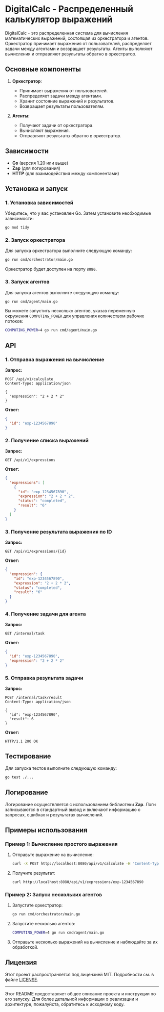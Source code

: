 # DigitalCalc - Распределенный калькулятор выражений

DigitalCalc - это распределенная система для вычисления математических выражений, состоящая из оркестратора и агентов. Оркестратор принимает выражения от пользователей, распределяет задачи между агентами и возвращает результаты. Агенты выполняют вычисления и отправляют результаты обратно в оркестратор.

## Основные компоненты

1. **Оркестратор**:
   - Принимает выражения от пользователей.
   - Распределяет задачи между агентами.
   - Хранит состояние выражений и результатов.
   - Возвращает результаты пользователям.

2. **Агенты**:
   - Получают задачи от оркестратора.
   - Вычисляют выражения.
   - Отправляют результаты обратно в оркестратор.

## Зависимости

- **Go** (версия 1.20 или выше)
- **Zap** (для логирования)
- **HTTP** (для взаимодействия между компонентами)

## Установка и запуск

### 1. Установка зависимостей

Убедитесь, что у вас установлен Go. Затем установите необходимые зависимости:

```bash
go mod tidy
```

### 2. Запуск оркестратора

Для запуска оркестратора выполните следующую команду:

```bash
go run cmd/orchestrator/main.go
```

Оркестратор будет доступен на порту `8080`.

### 3. Запуск агентов

Для запуска агентов выполните следующую команду:

```bash
go run cmd/agent/main.go
```

Вы можете запустить несколько агентов, указав переменную окружения `COMPUTING_POWER` для управления количеством рабочих потоков:

```bash
COMPUTING_POWER=4 go run cmd/agent/main.go
```

## API

### 1. Отправка выражения на вычисление

**Запрос:**

```http
POST /api/v1/calculate
Content-Type: application/json

{
  "expression": "2 + 2 * 2"
}
```

**Ответ:**

```json
{
  "id": "exp-1234567890"
}
```

### 2. Получение списка выражений

**Запрос:**

```http
GET /api/v1/expressions
```

**Ответ:**

```json
{
  "expressions": [
    {
      "id": "exp-1234567890",
      "expression": "2 + 2 * 2",
      "status": "completed",
      "result": "6"
    }
  ]
}
```

### 3. Получение результата выражения по ID

**Запрос:**

```http
GET /api/v1/expressions/{id}
```

**Ответ:**

```json
{
  "expression": {
    "id": "exp-1234567890",
    "expression": "2 + 2 * 2",
    "status": "completed",
    "result": "6"
  }
}
```

### 4. Получение задачи для агента

**Запрос:**

```http
GET /internal/task
```

**Ответ:**

```json
{
  "id": "exp-1234567890",
  "expression": "2 + 2 * 2"
}
```

### 5. Отправка результата задачи

**Запрос:**

```http
POST /internal/task/result
Content-Type: application/json

{
  "id": "exp-1234567890",
  "result": 6
}
```

**Ответ:**

```http
HTTP/1.1 200 OK
```

## Тестирование

Для запуска тестов выполните следующую команду:

```bash
go test ./...
```

## Логирование

Логирование осуществляется с использованием библиотеки **Zap**. Логи записываются в стандартный вывод и включают информацию о запросах, ошибках и результатах вычислений.

## Примеры использования

### Пример 1: Вычисление простого выражения

1. Отправьте выражение на вычисление:

   ```bash
   curl -X POST http://localhost:8080/api/v1/calculate -H "Content-Type: application/json" -d '{"expression": "2 + 2 * 2"}'
   ```

2. Получите результат:

   ```bash
   curl http://localhost:8080/api/v1/expressions/exp-1234567890
   ```

### Пример 2: Запуск нескольких агентов

1. Запустите оркестратор:

   ```bash
   go run cmd/orchestrator/main.go
   ```

2. Запустите несколько агентов:

   ```bash
   COMPUTING_POWER=4 go run cmd/agent/main.go
   ```

3. Отправьте несколько выражений на вычисление и наблюдайте за их обработкой.

## Лицензия

Этот проект распространяется под лицензией MIT. Подробности см. в файле [LICENSE](LICENSE).

---

Этот README предоставляет общее описание проекта и инструкции по его запуску. Для более детальной информации о реализации и архитектуре, пожалуйста, обратитесь к исходному коду.
